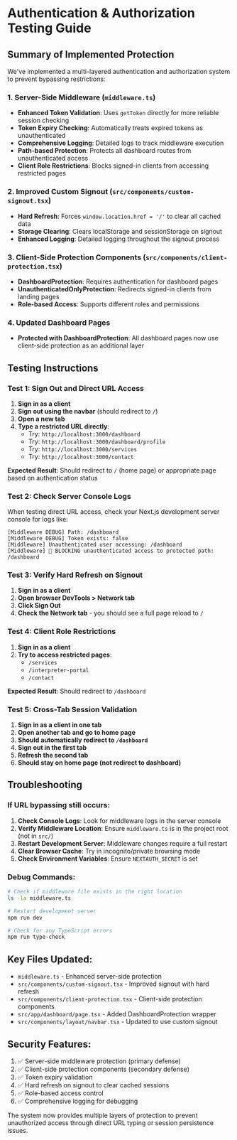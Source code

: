 # Authentication & Authorization Testing Guide

## Summary of Implemented Protection

We've implemented a multi-layered authentication and authorization system to prevent bypassing restrictions:

### 1. Server-Side Middleware (`middleware.ts`)
- **Enhanced Token Validation**: Uses `getToken` directly for more reliable session checking
- **Token Expiry Checking**: Automatically treats expired tokens as unauthenticated
- **Comprehensive Logging**: Detailed logs to track middleware execution
- **Path-based Protection**: Protects all dashboard routes from unauthenticated access
- **Client Role Restrictions**: Blocks signed-in clients from accessing restricted pages

### 2. Improved Custom Signout (`src/components/custom-signout.tsx`)
- **Hard Refresh**: Forces `window.location.href = '/'` to clear all cached data
- **Storage Clearing**: Clears localStorage and sessionStorage on signout
- **Enhanced Logging**: Detailed logging throughout the signout process

### 3. Client-Side Protection Components (`src/components/client-protection.tsx`)
- **DashboardProtection**: Requires authentication for dashboard pages
- **UnauthenticatedOnlyProtection**: Redirects signed-in clients from landing pages
- **Role-based Access**: Supports different roles and permissions

### 4. Updated Dashboard Pages
- **Protected with DashboardProtection**: All dashboard pages now use client-side protection as an additional layer

## Testing Instructions

### Test 1: Sign Out and Direct URL Access
1. **Sign in as a client**
2. **Sign out using the navbar** (should redirect to `/`)
3. **Open a new tab**
4. **Type a restricted URL directly**: 
   - Try: `http://localhost:3000/dashboard`
   - Try: `http://localhost:3000/dashboard/profile`
   - Try: `http://localhost:3000/services`
   - Try: `http://localhost:3000/contact`

**Expected Result**: Should redirect to `/` (home page) or appropriate page based on authentication status

### Test 2: Check Server Console Logs
When testing direct URL access, check your Next.js development server console for logs like:
```
[Middleware DEBUG] Path: /dashboard
[Middleware DEBUG] Token exists: false
[Middleware] Unauthenticated user accessing: /dashboard
[Middleware] 🚫 BLOCKING unauthenticated access to protected path: /dashboard
```

### Test 3: Verify Hard Refresh on Signout
1. **Sign in as a client**
2. **Open browser DevTools > Network tab**
3. **Click Sign Out**
4. **Check the Network tab** - you should see a full page reload to `/`

### Test 4: Client Role Restrictions
1. **Sign in as a client**
2. **Try to access restricted pages**:
   - `/services`
   - `/interpreter-portal` 
   - `/contact`

**Expected Result**: Should redirect to `/dashboard`

### Test 5: Cross-Tab Session Validation
1. **Sign in as a client in one tab**
2. **Open another tab and go to home page**
3. **Should automatically redirect to `/dashboard`**
4. **Sign out in the first tab**
5. **Refresh the second tab**
6. **Should stay on home page (not redirect to dashboard)**

## Troubleshooting

### If URL bypassing still occurs:

1. **Check Console Logs**: Look for middleware logs in the server console
2. **Verify Middleware Location**: Ensure `middleware.ts` is in the project root (not in `src/`)
3. **Restart Development Server**: Middleware changes require a full restart
4. **Clear Browser Cache**: Try in incognito/private browsing mode
5. **Check Environment Variables**: Ensure `NEXTAUTH_SECRET` is set

### Debug Commands:
```bash
# Check if middleware file exists in the right location
ls -la middleware.ts

# Restart development server
npm run dev

# Check for any TypeScript errors
npm run type-check
```

## Key Files Updated:
- `middleware.ts` - Enhanced server-side protection
- `src/components/custom-signout.tsx` - Improved signout with hard refresh
- `src/components/client-protection.tsx` - Client-side protection components
- `src/app/dashboard/page.tsx` - Added DashboardProtection wrapper
- `src/components/layout/navbar.tsx` - Updated to use custom signout

## Security Features:
1. ✅ Server-side middleware protection (primary defense)
2. ✅ Client-side protection components (secondary defense)
3. ✅ Token expiry validation
4. ✅ Hard refresh on signout to clear cached sessions
5. ✅ Role-based access control
6. ✅ Comprehensive logging for debugging

The system now provides multiple layers of protection to prevent unauthorized access through direct URL typing or session persistence issues.
